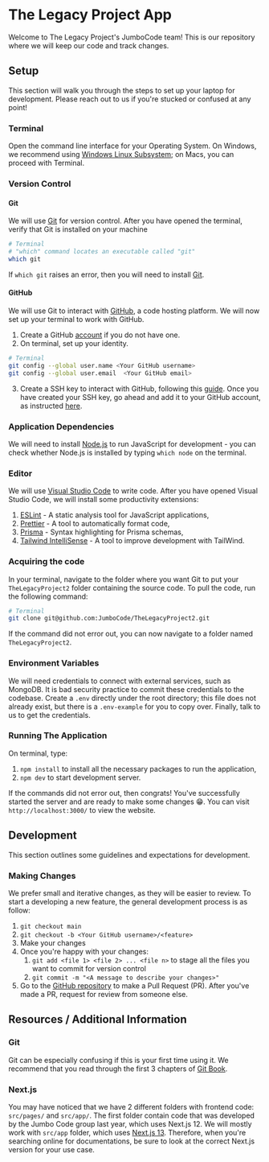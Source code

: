 # The Legacy Project App

Welcome to The Legacy Project's JumboCode team! This is our repository where we will keep our code and track changes.

## Setup

This section will walk you through the steps to set up your laptop for development. Please reach out to us if you're stucked or confused at any point!

### Terminal

Open the command line interface for your Operating System. On Windows, we recommend using [Windows Linux Subsystem](https://learn.microsoft.com/en-us/windows/wsl/install); on Macs, you can proceed with Terminal.

### Version Control

#### Git

We will use [Git](https://git-scm.com/book/en/v2) for version control. After you have opened the terminal, verify that Git is installed on your machine

```sh
# Terminal
# "which" command locates an executable called "git"
which git
```

If `which git` raises an error, then you will need to install [Git](https://git-scm.com/book/en/v2/Getting-Started-Installing-Git).

#### GitHub

We will use Git to interact with [GitHub](https://github.com), a code hosting platform. We will now set up your terminal to work with GitHub.

1. Create a GitHub [account](https://github.com/signup?ref_cta=Sign+up&ref_loc=header+logged+out&ref_page=%2F&source=header-home) if you do not have one.
2. On terminal, set up your identity.

```sh
# Terminal
git config --global user.name <Your GitHub username>
git config --global user.email  <Your GitHub email>
```

3. Create a SSH key to interact with GitHub, following this [guide](https://docs.github.com/en/authentication/connecting-to-github-with-ssh/generating-a-new-ssh-key-and-adding-it-to-the-ssh-agent). Once you have created your SSH key, go ahead and add it to your GitHub account, as instructed [here](https://docs.github.com/en/authentication/connecting-to-github-with-ssh/adding-a-new-ssh-key-to-your-github-account).

### Application Dependencies

We will need to install [Node.js](https://nodejs.org/en/about) to run JavaScript for development - you can check whether Node.js is installed by typing `which node` on the terminal.

### Editor

We will use [Visual Studio Code](https://code.visualstudio.com/) to write code. After you have opened Visual Studio Code, we will install some productivity extensions:

1. [ESLint](https://marketplace.visualstudio.com/items?itemName=dbaeumer.vscode-eslint) - A static analysis tool for JavaScript applications,
2. [Prettier](https://marketplace.visualstudio.com/items?itemName=esbenp.prettier-vscode) - A tool to automatically format code,
3. [Prisma](https://marketplace.visualstudio.com/items?itemName=Prisma.prisma) - Syntax highlighting for Prisma schemas,
4. [Tailwind IntelliSense](https://marketplace.visualstudio.com/items?itemName=bradlc.vscode-tailwindcss) - A tool to improve development with TailWind.

### Acquiring the code

In your terminal, navigate to the folder where you want Git to put your `TheLegacyProject2` folder containing the source code. To pull the code, run the following command:

```sh
# Terminal
git clone git@github.com:JumboCode/TheLegacyProject2.git
```

If the command did not error out, you can now navigate to a folder named `TheLegacyProject2`.

### Environment Variables

We will need credentials to connect with external services, such as MongoDB. It is bad security practice to commit these credentials to the codebase. Create a `.env` directly under the root directory; this file does not already exist, but there is a `.env-example` for you to copy over. Finally, talk to us to get the credentials.

### Running The Application

On terminal, type:

1. `npm install` to install all the necessary packages to run the application,
2. `npm dev` to start development server.

If the commands did not error out, then congrats! You've successfully started the server and are ready to make some changes 😁. You can visit `http://localhost:3000/` to view the website.

## Development

This section outlines some guidelines and expectations for development.

### Making Changes

We prefer small and iterative changes, as they will be easier to review. To start a developing a new feature, the general development process is as follow:

1. `git checkout main`
2. `git checkout -b <Your GitHub username>/<feature>`
3. Make your changes
4. Once you're happy with your changes:
   1. `git add <file 1> <file 2> ... <file n>` to stage all the files you want to commit for version control
   2. `git commit -m "<A message to describe your changes>"`
5. Go to the [GitHub repository](https://github.com/JumboCode/TheLegacyProject2) to make a Pull Request (PR). After you've made a PR, request for review from someone else.

## Resources / Additional Information

### Git

Git can be especially confusing if this is your first time using it. We recommend that you read through the first 3 chapters of [Git Book](https://git-scm.com/book/en/v2).

### Next.js

You may have noticed that we have 2 different folders with frontend code: `src/pages/` and `src/app/`. The first folder contain code that was developed by the Jumbo Code group last year, which uses Next.js 12. We will mostly work with `src/app` folder, which uses [Next.js 13](https://nextjs.org/docs). Therefore, when you're searching online for documentations, be sure to look at the correct Next.js version for your use case.
